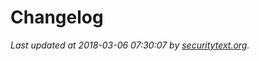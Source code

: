 # Changelog

_Last updated at 2018-03-06 07:30:07 by [securitytext.org](https://securitytext.org)._

